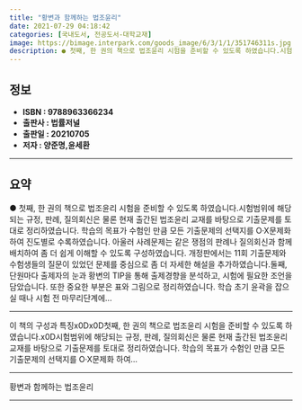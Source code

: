```yaml
---
title: "황변과 함께하는 법조윤리"
date: 2021-07-29 04:18:42
categories: [국내도서, 전공도서-대학교재]
image: https://bimage.interpark.com/goods_image/6/3/1/1/351746311s.jpg
description: ● 첫째, 한 권의 책으로 법조윤리 시험을 준비할 수 있도록 하였습니다.시험범위에 해당되는 규정, 판례, 질의회신은 물론 현재 출간된 법조윤리 교재를 바탕으로 기출문제를 토대로 정리하였습니다. 학습의 목표가 수험인 만큼 모든 기출문제의 선택지를 O·X문제화 하여 진도별로 수록하였습니다
---
```


## **정보**

- **ISBN : 9788963366234**
- **출판사 : 법률저널**
- **출판일 : 20210705**
- **저자 : 양준명,윤세환**

------



## **요약**

●  첫째, 한 권의 책으로 법조윤리 시험을 준비할 수 있도록 하였습니다.시험범위에 해당되는 규정, 판례, 질의회신은 물론 현재 출간된 법조윤리 교재를 바탕으로 기출문제를 토대로 정리하였습니다. 학습의 목표가 수험인 만큼 모든 기출문제의 선택지를 O·X문제화 하여 진도별로 수록하였습니다. 아울러 사례문제는 같은 쟁점의 판례나 질의회신과 함께 배치하여 좀 더 쉽게 이해할 수 있도록 구성하였습니다. 개정판에서는 11회 기출문제와 수험생들의 질문이 있었던 문제를 중심으로 좀 더 자세한 해설을 추가하였습니다.둘째, 단원마다 출제자의 눈과 황변의 TIP을 통해 출제경향을 분석하고, 시험에 필요한 조언을 담았습니다. 또한 중요한 부분은 표와 그림으로 정리하였습니다. 학습 초기 윤곽을 잡으실 때나 시험 전 마무리단계에...

------

이 책의 구성과 특징x0Dx0D첫째, 한 권의 책으로 법조윤리 시험을 준비할 수 있도록 하였습니다.x0D시험범위에 해당되는 규정, 판례, 질의회신은 물론 현재 출간된 법조윤리 교재를 바탕으로 기출문제를 토대로 정리하였습니다. 학습의 목표가 수험인 만큼 모든 기출문제의 선택지를 O·X문제화 하여... 

------


황변과 함께하는 법조윤리 

------


